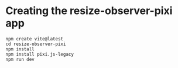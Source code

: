 # Creating the resize-observer-pixi app

    npm create vite@latest
    cd resize-observer-pixi
    npm install
    npm install pixi.js-legacy
    npm run dev
